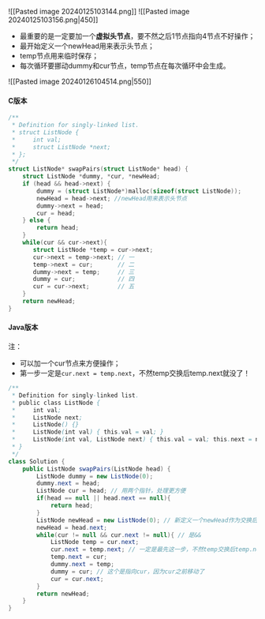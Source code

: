 ![[Pasted image 20240125103144.png]]
![[Pasted image 20240125103156.png|450]]

- 最重要的是一定要加一个**虚拟头节点**，要不然之后1节点指向4节点不好操作；
- 最开始定义一个newHead用来表示头节点；
- temp节点用来临时保存；
- 每次循环要挪动dummy和cur节点，temp节点在每次循环中会生成。

![[Pasted image 20240126104514.png|550]]

#### C版本

```c
/**
 * Definition for singly-linked list.
 * struct ListNode {
 *     int val;
 *     struct ListNode *next;
 * };
 */
struct ListNode* swapPairs(struct ListNode* head) {
    struct ListNode *dummy, *cur, *newHead;
    if (head && head->next) {
        dummy = (struct ListNode*)malloc(sizeof(struct ListNode));
        newHead = head->next; //newHead用来表示头节点
        dummy->next = head;
        cur = head;
    } else {
        return head;
    }
    while(cur && cur->next){
       struct ListNode *temp = cur->next;
       cur->next = temp->next; // 一
       temp->next = cur;       // 二
       dummy->next = temp;     // 三
       dummy = cur;            // 四
       cur = cur->next;        // 五
    }
    return newHead;
}
```

#### Java版本

注：
- 可以加一个cur节点来方便操作；
- 第一步一定是`cur.next = temp.next`，不然temp交换后temp.next就没了！

```java
/**
 * Definition for singly-linked list.
 * public class ListNode {
 *     int val;
 *     ListNode next;
 *     ListNode() {}
 *     ListNode(int val) { this.val = val; }
 *     ListNode(int val, ListNode next) { this.val = val; this.next = next; }
 * }
 */
class Solution {
    public ListNode swapPairs(ListNode head) {
        ListNode dummy = new ListNode(0);
        dummy.next = head;
        ListNode cur = head; // 用两个指针，处理更方便
        if(head == null || head.next == null){
            return head;
        }
        ListNode newHead = new ListNode(0); // 新定义一个newHead作为交换后的头结点
        newHead = head.next;
        while(cur != null && cur.next != null){ // 是&&
            ListNode temp = cur.next;
            cur.next = temp.next; // 一定是最先这一步，不然temp交换后temp.next就没了
            temp.next = cur;
            dummy.next = temp;
            dummy = cur; // 这个是指向cur，因为cur之前移动了
            cur = cur.next;
        }
        return newHead;
    }
}
```

